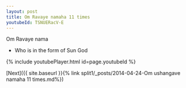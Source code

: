```yaml
---
layout: post
title: Om Ravaye namaha 11 times
youtubeId: TSNUERacV-E
---
```

 
 
Om Ravaye nama 
 
 -  Who is in the form of Sun God 
 
  
 
  
 
 
 
 
 
 


{% include youtubePlayer.html id=page.youtubeId %}
 
[Next]({{ site.baseurl }}{% link  split1/_posts/2014-04-24-Om ushangave namaha 11 times.md%})
 
